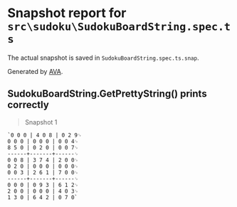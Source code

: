 # Snapshot report for `src\sudoku\SudokuBoardString.spec.ts`

The actual snapshot is saved in `SudokuBoardString.spec.ts.snap`.

Generated by [AVA](https://ava.li).

## SudokuBoardString.GetPrettyString() prints correctly

> Snapshot 1

    `0 0 0 | 4 0 8 | 0 2 9␊
    0 0 0 | 0 0 0 | 0 0 4␊
    8 5 0 | 0 2 0 | 0 0 7␊
    ------+-------+------␊
    0 0 8 | 3 7 4 | 2 0 0␊
    0 2 0 | 0 0 0 | 0 0 0␊
    0 0 3 | 2 6 1 | 7 0 0␊
    ------+-------+------␊
    0 0 0 | 0 9 3 | 6 1 2␊
    2 0 0 | 0 0 0 | 4 0 3␊
    1 3 0 | 6 4 2 | 0 7 0`
